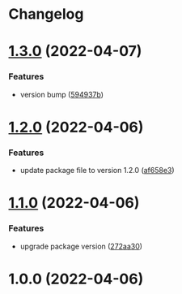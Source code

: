 # Changelog

# [1.3.0](https://github.com/statflo/textkit-widget-sdk-react/compare/v1.2.0...v1.3.0) (2022-04-07)


### Features

* version bump ([594937b](https://github.com/statflo/textkit-widget-sdk-react/commit/594937b1b1647ee0ce1678ebc4ee174400cef655))

# [1.2.0](https://github.com/statflo/textkit-widget-sdk-react/compare/v1.1.0...v1.2.0) (2022-04-06)


### Features

* update package file to version 1.2.0 ([af658e3](https://github.com/statflo/textkit-widget-sdk-react/commit/af658e3eca24a75bfa6291178c06cf2419e2684c))

# [1.1.0](https://github.com/statflo/textkit-widget-sdk-react/compare/v1.0.0...v1.1.0) (2022-04-06)


### Features

* upgrade package version ([272aa30](https://github.com/statflo/textkit-widget-sdk-react/commit/272aa303eb4521cda4aed339c22741a98c9d63ec))

# 1.0.0 (2022-04-06)
